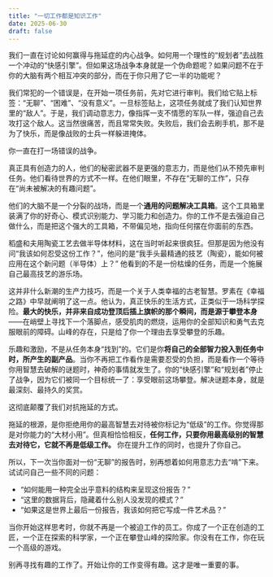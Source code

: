 ```yaml
---
title: "一切工作都是知识工作"
date: 2025-06-30
draft: false
---
```


我们一直在讨论如何赢得与拖延症的内心战争。如何用一个理性的“规划者”去战胜一个冲动的“快感引擎”。但如果这场战争本身就是一个伪命题呢？如果问题不在于你的大脑有两个相互冲突的部分，而在于你只用了它一半的功能呢？

我们常犯的一个错误是，在开始一项任务前，先对它进行审判。我们给它贴上标签：“无聊”、“困难”、“没有意义”。一旦标签贴上，这项任务就成了我们认知世界里的“敌人”。于是，我们调动意志力，像指挥一支不情愿的军队一样，强迫自己去攻打这个敌人。这当然很痛苦，而且常常失败。失败后，我们会去刷手机，那不是为了快乐，而是像战败的士兵一样躲进掩体。

你一直在打一场错误的战争。

真正具有创造力的人，他们的秘密武器不是更强的意志力，而是他们从不预先审判任务。他们看待世界的方式不一样。在他们眼里，不存在“无聊的工作”，只存在“尚未被解决的有趣问题”。

他们的大脑不是一个分裂的战场，而是一个**通用的问题解决工具箱**。这个工具箱里装满了你的好奇心、模式识别能力、学习能力和创造力。你的工作不是去强迫自己做什么，而是把这个强大的工具箱，不带偏见地，指向任何摆在你面前的东西。

稻盛和夫用陶瓷工艺去做半导体材料，这在当时听起来很疯狂。但那是因为他没有问“我该如何忍受这份工作？”，他问的是“我手头最精通的技艺（陶瓷），能如何被应用在这个新问题（半导体）上？” 他看到的不是一份枯燥的任务，而是一个施展自己最高技艺的游乐场。

这并非什么新潮的生产力技巧，而是一个关于人类幸福的古老智慧。罗素在《幸福之路》中早就阐明了这一点。他认为，真正快乐的生活方式，正类似于一场科学探险。**最大的快乐，并非来自成功登顶后插上旗帜的那个瞬间，而是源于攀登本身**——在峭壁上寻找下一个落脚点，感受肌肉的燃烧，运用你的全部知识和勇气去克服眼前的障碍。山峰的存在，只是给了你一个理由去享受攀登的乐趣。

乐趣和激励，不是从任务本身“找到”的。它们是你**将自己的全部智力投入到任务中时，所产生的副产品**。当你不再把工作看作是需要忍受的负担，而是看作一个等待你用智慧去破解的谜题时，神奇的事情就发生了。你的“快感引擎”和“规划者”停止了战争，因为它们被同一个目标统一了：享受眼前这场攀登。解决谜题本身，就是最深刻、最持久的奖赏。

这彻底颠覆了我们对抗拖延的方式。

拖延的根源，是你拒绝用你的最高智慧去对待被你标记为“低级”的工作。你觉得那是对你能力的“大材小用”。但真相恰恰相反，**任何工作，只要你用最高级别的智慧去对待它，它就不再是低级工作。** 你在提升工作的同时，也提升了你自己。

所以，下一次当你面对一份“无聊”的报告时，别再想着如何用意志力去“啃”下来。试试问自己一些不同的问题：

*   “如何能用一种完全出乎意料的结构来呈现这份报告？”
*   “这里的数据背后，隐藏着什么别人没发现的模式？”
*   “如果这是世界上最后一份报告，我该如何把它写成一件艺术品？”

当你开始这样思考时，你就不再是一个被迫工作的员工。你成了一个正在创造的工匠，一个正在探索的科学家，一个正在攀登山峰的探险家。你没有在工作，你在玩一个高级的游戏。

别再寻找有趣的工作了。开始让你的工作变得有趣。这才是唯一重要的事。